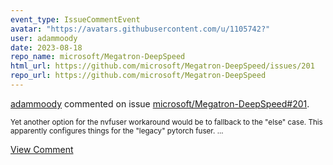 ```yaml
---
event_type: IssueCommentEvent
avatar: "https://avatars.githubusercontent.com/u/1105742?"
user: adammoody
date: 2023-08-18
repo_name: microsoft/Megatron-DeepSpeed
html_url: https://github.com/microsoft/Megatron-DeepSpeed/issues/201
repo_url: https://github.com/microsoft/Megatron-DeepSpeed
---
```


<a href='https://github.com/adammoody' target='_blank'>adammoody</a> commented on issue <a href='https://github.com/microsoft/Megatron-DeepSpeed/issues/201' target='_blank'>microsoft/Megatron-DeepSpeed#201</a>.

<small>Yet another option for the nvfuser workaround would be to fallback to the "else" case.  This apparently configures things for the "legacy" pytorch fuser....</small>

<a href='https://github.com/microsoft/Megatron-DeepSpeed/issues/201' target='_blank'>View Comment</a>